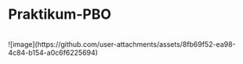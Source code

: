 # Praktikum-PBO
<br>
![image](https://github.com/user-attachments/assets/8fb69f52-ea98-4c84-b154-a0c6f6225694)

